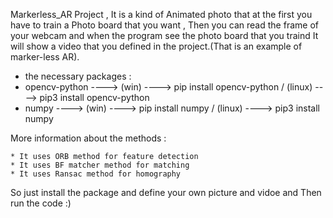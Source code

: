  Markerless_AR Project ,
 It is a kind of Animated photo that at the first you have to train a Photo board that you want , Then you can read the frame of your webcam and when the program see the photo board that you traind It will show a video that you defined in the project.(That is an example of marker-less AR).
 
 - the necessary packages :
  - opencv-python ----> (win) ----> pip install opencv-python / (linux) ----> pip3 install opencv-python
  - numpy ----> (win) ----> pip install numpy / (linux) ----> pip3 install numpy
  
  More information about the methods :
  
    * It uses ORB method for feature detection
    * It uses BF matcher method for matching
    * It uses Ransac method for homography
  
  So just install the package and define your own picture and vidoe and Then run the code :)
